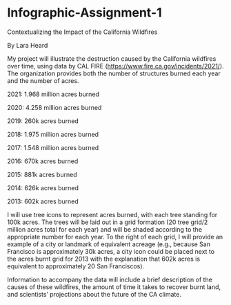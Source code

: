 # Infographic-Assignment-1
Contextualizing the Impact of the California Wildfires 

By Lara Heard

My project will illustrate the destruction caused by the California wildfires over time, using data by CAL FIRE (https://www.fire.ca.gov/incidents/2021/). The organization provides both the number of structures burned each year and the number of acres. 

2021: 1.968 million acres burned

2020: 4.258 million acres burned

2019: 260k acres burned

2018: 1.975 million acres burned

2017: 1.548 million acres burned

2016: 670k acres burned

2015: 881k acres burned

2014: 626k acres burned

2013: 602k acres burned

I will use tree icons to represent acres burned, with each tree standing for 100k acres. The trees will be laid out in a grid formation (20 tree grid/2 million acres total for each year) and will be shaded according to the appropriate number for each year. To the right of each grid, I will provide an example of a city or landmark of equivalent acreage (e.g., because San Francisco is approximately 30k acres, a city icon could be placed next to the acres burnt grid for 2013 with the explanation that 602k acres is equivalent to approximately 20 San Franciscos). 

Information to accompany the data will include a brief description of the causes of these wildfires, the amount of time it takes to recover burnt land, and scientists’ projections about the future of the CA climate. 
